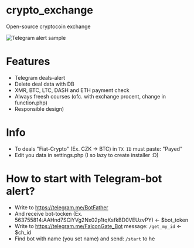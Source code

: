 # crypto_exchange
Open-source cryptocoin exchange

![Telegram alert sample](https://i.imgur.com/OS86Ji2.png)

# Features
- Telegram deals-alert
- Delete deal data with DB
- XMR, BTC, LTC, DASH and ETH payment check
- Always freesh courses (ofc. with exchange procent, change in function.php)
- Responsible design)

# Info
- To deals "Fiat-Crypto" (Ex. CZK -> BTC) in `TX ID` must paste: "Payed"
- Edit you data in settings.php (I so lazy to create installer :D)

# How to start with Telegram-bot alert?
- Write to https://telegram.me/BotFather
- And receive bot-tocken (Ex. 563755814:AAHnd7SCiYVg2Nx02p1tqKsfkBD0VEUzvPY) <- $bot_token
- Write to https://telegram.me/FalconGate_Bot message: `/get_my_id` <- $ch_id 
- Find bot with name (you set name) and send: `/start` to he
